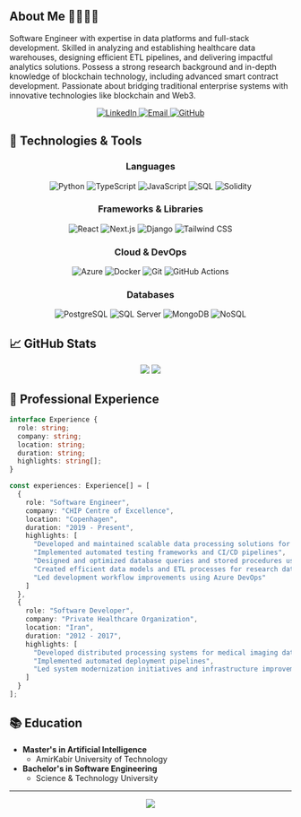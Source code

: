 ## About Me 👩🏻‍💻🧕

Software Engineer with expertise in data platforms and full-stack development. Skilled in analyzing and establishing healthcare data warehouses, designing efficient ETL pipelines, and delivering impactful analytics solutions. Possess a strong research background and in-depth knowledge of blockchain technology, including advanced smart contract development. Passionate about bridging traditional enterprise systems with innovative technologies like blockchain and Web3.

<div align="center">
  <a href="https://www.linkedin.com/in/maryam-asadi-92b49350/">
    <img src="https://img.shields.io/badge/LinkedIn-0077B5?style=for-the-badge&logo=linkedin&logoColor=white" alt="LinkedIn"/>
  </a>
  <a href="mailto:asady.maryam@yahoo.com">
    <img src="https://img.shields.io/badge/Email-D14836?style=for-the-badge&logo=gmail&logoColor=white" alt="Email"/>
  </a>
  <a href="https://github.com/maryasad">
    <img src="https://img.shields.io/badge/GitHub-100000?style=for-the-badge&logo=github&logoColor=white" alt="GitHub"/>
  </a>
</div>

## 🔧 Technologies & Tools

<div align="center">
  
### Languages
![Python](https://img.shields.io/badge/Python-3776AB?style=for-the-badge&logo=python&logoColor=white)
![TypeScript](https://img.shields.io/badge/TypeScript-007ACC?style=for-the-badge&logo=typescript&logoColor=white)
![JavaScript](https://img.shields.io/badge/JavaScript-F7DF1E?style=for-the-badge&logo=javascript&logoColor=black)
![SQL](https://img.shields.io/badge/SQL-4479A1?style=for-the-badge&logo=mysql&logoColor=white)
![Solidity](https://img.shields.io/badge/Solidity-363636?style=for-the-badge&logo=solidity&logoColor=white)

### Frameworks & Libraries
![React](https://img.shields.io/badge/React-20232A?style=for-the-badge&logo=react&logoColor=61DAFB)
![Next.js](https://img.shields.io/badge/Next.js-000000?style=for-the-badge&logo=next.js&logoColor=white)
![Django](https://img.shields.io/badge/Django-092E20?style=for-the-badge&logo=django&logoColor=white)
![Tailwind CSS](https://img.shields.io/badge/Tailwind_CSS-38B2AC?style=for-the-badge&logo=tailwind-css&logoColor=white)

### Cloud & DevOps
![Azure](https://img.shields.io/badge/Azure-0089D6?style=for-the-badge&logo=microsoft-azure&logoColor=white)
![Docker](https://img.shields.io/badge/Docker-2496ED?style=for-the-badge&logo=docker&logoColor=white)
![Git](https://img.shields.io/badge/Git-F05032?style=for-the-badge&logo=git&logoColor=white)
![GitHub Actions](https://img.shields.io/badge/GitHub_Actions-2088FF?style=for-the-badge&logo=github-actions&logoColor=white)

### Databases
![PostgreSQL](https://img.shields.io/badge/PostgreSQL-316192?style=for-the-badge&logo=postgresql&logoColor=white)
![SQL Server](https://img.shields.io/badge/SQL_Server-CC2927?style=for-the-badge&logo=microsoft-sql-server&logoColor=white)
![MongoDB](https://img.shields.io/badge/MongoDB-47A248?style=for-the-badge&logo=mongodb&logoColor=white)
![NoSQL](https://img.shields.io/badge/NoSQL-4DB33D?style=for-the-badge&logo=redis&logoColor=white)

</div>

## 📈 GitHub Stats

<div align="center">
  <img src="https://github-readme-stats.vercel.app/api?username=maryasad&show_icons=true&theme=transparent" />
  <img src="https://github-readme-streak-stats.herokuapp.com/?user=maryasad&theme=transparent" />
</div>

## 💼 Professional Experience

```typescript
interface Experience {
  role: string;
  company: string;
  location: string;
  duration: string;
  highlights: string[];
}

const experiences: Experience[] = [
  {
    role: "Software Engineer",
    company: "CHIP Centre of Excellence",
    location: "Copenhagen",
    duration: "2019 - Present",
    highlights: [
      "Developed and maintained scalable data processing solutions for healthcare data using Python and cloud services",
      "Implemented automated testing frameworks and CI/CD pipelines",
      "Designed and optimized database queries and stored procedures using T-SQL",
      "Created efficient data models and ETL processes for research data",
      "Led development workflow improvements using Azure DevOps"
    ]
  },
  {
    role: "Software Developer",
    company: "Private Healthcare Organization",
    location: "Iran",
    duration: "2012 - 2017",
    highlights: [
      "Developed distributed processing systems for medical imaging data",
      "Implemented automated deployment pipelines",
      "Led system modernization initiatives and infrastructure improvements"
    ]
  }
];
```

## 📚 Education

- **Master's in Artificial Intelligence**
  - AmirKabir University of Technology
- **Bachelor's in Software Engineering**
  - Science & Technology University

---

<div align="center">
  <img src="https://komarev.com/ghpvc/?username=maryasad&color=blue&style=flat-square&label=Profile+Views" />
</div>
